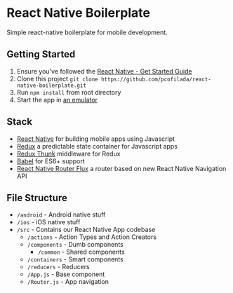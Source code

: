 # React Native Boilerplate
Simple react-native boilerplate for mobile development.

## Getting Started
1. Ensure you've followed the [React Native - Get Started Guide](https://facebook.github.io/react-native/docs/getting-started.html)
1. Clone this project `git clone https://github.com/pcofilada/react-native-boilerplate.git`
1. Run `npm install` from root directory
1. Start the app in [an emulator](/docs/quick-tips.md#running-in-an-emulator)

## Stack
- [React Native](https://facebook.github.io/react-native/) for building mobile apps using Javascript
- [Redux](http://rackt.github.io/redux/index.html) a predictable state container for Javascript apps
- [Redux Thunk](https://github.com/gaearon/redux-thunk) middleware for Redux
- [Babel](http://babeljs.io/) for ES6+ support
- [React Native Router Flux](https://github.com/aksonov/react-native-router-flux) a router based on new React Native Navigation API

## File Structure
- `/android` - Android native stuff
- `/ios` - iOS native stuff
- `/src` - Contains our React Native App codebase
  - `/actions` - Action Types and Action Creators
  - `/components` - Dumb components
    - `/common` - Shared components
  - `/containers` - Smart components
  - `/reducers` - Reducers
  - `/App.js` - Base component
  - `/Router.js` - App navigation
